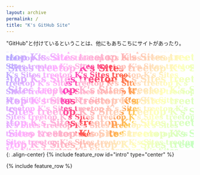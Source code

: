 ```yaml
---
layout: archive
permalink: /
title: "K's GitHub Site"
---
```

"GitHub"と付けているということは、他にもあちこちにサイトがあったり。

![OGP-GitHub](/assets/images/OGP-GitHub.png){: .align-center}
{% include feature_row id="intro" type="center" %}

{% include feature_row %}

